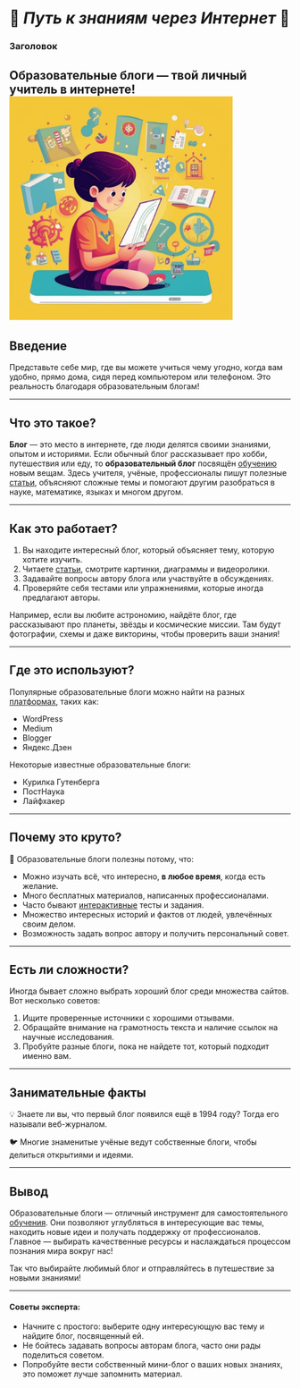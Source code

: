 # 🌟 *Путь к знаниям через Интернет* 🌟

### Заголовок  
**Образовательные блоги — твой личный учитель в интернете!**
 <img src="../../../../WORK/learning/online/images/Образовательные_блоги.jpg" width="400" height="400" />
---

## Введение  
Представьте себе мир, где вы можете учиться чему угодно, когда вам удобно, прямо дома, сидя перед компьютером или телефоном. Это реальность благодаря образовательным блогам!

---

## Что это такое?
**Блог** — это место в интернете, где люди делятся своими знаниями, опытом и историями. Если обычный блог рассказывает про хобби, путешествия или еду, то **образовательный блог** посвящён [обучению](Совместное_обучение.md) новым вещам. Здесь учителя, учёные, профессионалы пишут полезные [статьи](Электронные_книги_и_статьи.md), объясняют сложные темы и помогают другим разобраться в науке, математике, языках и многом другом.

---

## Как это работает?
1. Вы находите интересный блог, который объясняет тему, которую хотите изучить.
2. Читаете [статьи](Электронные_книги_и_статьи.md), смотрите картинки, диаграммы и видеоролики.
3. Задавайте вопросы автору блога или участвуйте в обсуждениях.
4. Проверяйте себя тестами или упражнениями, которые иногда предлагают авторы.

Например, если вы любите астрономию, найдёте блог, где рассказывают про планеты, звёзды и космические миссии. Там будут фотографии, схемы и даже викторины, чтобы проверить ваши знания!

---

## Где это используют?
Популярные образовательные блоги можно найти на разных [платформах](Геймифицированные_платформы.md), таких как:
- WordPress
- Medium
- Blogger
- Яндекс.Дзен

Некоторые известные образовательные блоги:
- Курилка Гутенберга
- ПостНаука
- Лайфхакер

---

## Почему это круто?
🔧 Образовательные блоги полезны потому, что:
- Можно изучать всё, что интересно, **в любое время**, когда есть желание.
- Много бесплатных материалов, написанных профессионалами.
- Часто бывают [интерактивные](Интерактивное_и_практическое_обучение.md) тесты и задания.
- Множество интересных историй и фактов от людей, увлечённых своим делом.
- Возможность задать вопрос автору и получить персональный совет.

---

## Есть ли сложности?
Иногда бывает сложно выбрать хороший блог среди множества сайтов. Вот несколько советов:
1. Ищите проверенные источники с хорошими отзывами.
2. Обращайте внимание на грамотность текста и наличие ссылок на научные исследования.
3. Пробуйте разные блоги, пока не найдете тот, который подходит именно вам.

---

## Занимательные факты
💡 Знаете ли вы, что первый блог появился ещё в 1994 году? Тогда его называли веб-журналом.

🐦 Многие знаменитые учёные ведут собственные блоги, чтобы делиться открытиями и идеями.

---

## Вывод
Образовательные блоги — отличный инструмент для самостоятельного [обучения](Совместное_обучение.md). Они позволяют углубляться в интересующие вас темы, находить новые идеи и получать поддержку от профессионалов. Главное — выбирать качественные ресурсы и наслаждаться процессом познания мира вокруг нас!

Так что выбирайте любимый блог и отправляйтесь в путешествие за новыми знаниями!

---

#### Советы эксперта:
- Начните с простого: выберите одну интересующую вас тему и найдите блог, посвященный ей.
- Не бойтесь задавать вопросы авторам блога, часто они рады поделиться советом.
- Попробуйте вести собственный мини-блог о ваших новых знаниях, это поможет лучше запомнить материал.

